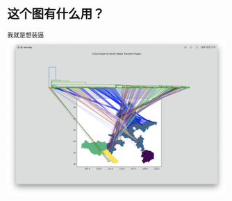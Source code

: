 # 这个图有什么用？
我就是想装逼
![](https://github.com/yuanzhoulvpi2017/dendrogram_maps/blob/main/dendrogrammap0124.png)

